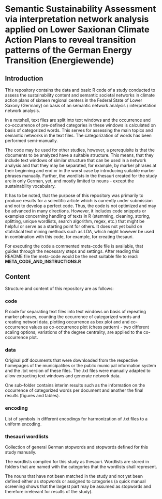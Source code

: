 # Semantic Sustainability Assessment via interpretation network analysis applied on Lower Saxionan Climate Action Plans to reveal transition patterns of the German Energy Transition (Energiewende) 

## Introduction
This repository contains the data and basic R code of a study conducted to assess the sustainability content and semantic societal networks in climate action plans of sixteen regional centers in the Federal State of Lower Saxony (Germany) on basis of an semantic network analysis / interpretation network analysis.

In a nutshell, text files are split into text windows and the occurrence and co-occurrence of pre-defined categories in these windows is calculated on basis of categorized words. This serves for assessing the main topics and semantic networks in the text files. The categorization of words has been performed semi-manually.

The code may be used for other studies, however, a prerequisite is that the documents to be analyzed have a suitable structure. This means, that they include text windows of similar structure that can be used in a network analysis and that they may be separated, for example, by marker phrases at their beginning and end or in the worst case by introducing suitable marker phrases manually. Further, the wordlists in the thesauri created for the study are in only German, yet, and mostly limited to nouns - except the sustainability vocabulary.

It has to be noted, that the purpose of this repository was primarily to produce results for a scientific article which is currently under submission and not to develop a perfect code. Thus, the code is not optimized and may be advanced in many directions. However, it includes code snippets or examples concerning handling of texts in R (stemming, cleaning, storing, splitting, unique wordlists, search algorithm, regex, etc.) that might be helpful or serve as a starting point for others. It does not yet build on statistical text mining methods such as LDA, which might however be used in combination with this code, for example, for creating thesauri.

For executing the code a commented meta-code file is available, that guides through the necessary steps and settings. After reading this README file the meta-code would be the next suitable file to read:
**META_CODE_AND_INSTRUCTIONS.R**

## Content
Structure and content of this repository are as follows:

### code
R code for separating text files into text windows on basis of repeating marker phrases, counting the occurrence of categorized words and creating networl data, plotting occurrence as box plot and and co-occurrence values as co-occurrence plot (chess pattern) - two different scaling options, variations of the degree centrality, are applied to the co-occurrence plot.

### data
Original pdf documents that were downloaded from the respective homepages of the municipalities or the public municipal information system and the .txt version of these files. The .txt files were manually adapted to allow extracting text windows and generate network data.

One sub-folder contains interim results such as the information on the occurrence of categorized words per document and another the final results (figures and tables).

### encoding
List of symbols in different encodings for harmonization of .txt files to a uniform encoding.

### thesauri wordlists
Collection of general German stopwords and stopwords defined for this study manually. 

The wordlists compiled for this study as thesauri. Wordlists are stored in folders that are named with the categories that the wordlists shall represent.

The nouns that have not been matched in the study and not yet been defined either as stopwords or assigned to categories (a quick manual screening shows that the largest part may be assumed as stopwords and therefore irrelevant for results of the study).




